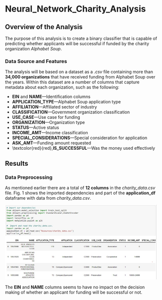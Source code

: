 # Neural_Network_Charity_Analysis

## Overview of the Analysis

The purpose of this analysis is to create a binary classifier that is capable of predicting whether applicants will be successful if funded by the charity organization *Alphabet Soup*. 

  ### Data Source and Features
  
The analysis will be based on a dataset as a *.csv* file containing more than **34,000 organizations** that have received funding from Alphabet Soup over the years. Within this dataset are a number of columns that capture metadata about each organization, such as the following:

  - **EIN** and **NAME**—Identification columns
  - **APPLICATION_TYPE**—Alphabet Soup application type
  - **AFFILIATION**—Affiliated sector of industry
  - **CLASSIFICATION**—Government organization classification
  - **USE_CASE**—Use case for funding
  - **ORGANIZATION**—Organization type
  - **STATUS**—Active status
  - **INCOME_AMT**—Income classification
  - **SPECIAL_CONSIDERATIONS**—Special consideration for application
  - **ASK_AMT**—Funding amount requested
  - \textcolor{red}{red},**IS_SUCCESSFUL**—Was the money used effectively
 
 ## Results
 
  ### Data Preprocessing
  
  As mentioned earlier there are a total of **12 columns** in the *charity_data.csv* file. Fig. 1 shows the imported dependencies and part of the **application_df** dataframe with data from *charity_data.csv*. 
  
  
  ![application_df](Resources/dependencies_application_df.png)
  
  The **EIN** and **NAME** columns seems to have no impact on the decision making of whether an applicant for funding will be successful or not. 
